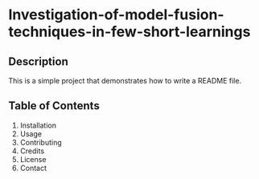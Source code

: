 # Investigation-of-model-fusion-techniques-in-few-short-learnings


## Description
This is a simple project that demonstrates how to write a README file.

## Table of Contents
1. Installation
2. Usage
3. Contributing
4. Credits
5. License
6. Contact
